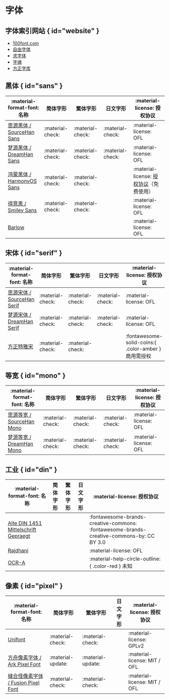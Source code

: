 # 字体

## 字体索引网站 { id="website" }
- [100font.com](https://www.100font.com/)
- [自由字体](https://ziyouziti.com/)
- [求字体](https://www.qiuziti.com/)
- [字魂](https://izihun.com/)
- [方正字库](https://www.foundertype.com/)

## 黑体 { id="sans" }
| :material-format-font: 名称 | 简体字形 | 繁体字形 | 日文字形 | :material-license: 授权协议 |
| - | - | - | - | - |
| [思源黑体 / SourceHan Sans](https://github.com/adobe-fonts/source-han-sans) | :material-check: | :material-check: | :material-check: | :material-license: OFL |
| [梦源黑体 / DreamHan Sans](https://github.com/Pal3love/dream-han-cjk) | :material-check: | :material-check: | :material-check: | :material-license: OFL |
| [鸿蒙黑体 / HarmonyOS Sans](https://developer.harmonyos.com/cn/docs/design/font-0000001157868583) | :material-check: | :material-check: | | :material-license: [授权协议](../archive/license/harmonyos-sans-fonts.md)（免费使用） |
| [得意黑 / Smiley Sans](https://github.com/atelier-anchor/smiley-sans) | :material-check: | :material-check: | | :material-license: OFL |
| [Barlow](https://github.com/jpt/barlow) | | | | :material-license: OFL |

## 宋体 { id="serif" }
| :material-format-font: 名称 | 简体字形 | 繁体字形 | 日文字形 | :material-license: 授权协议 |
| - | - | - | - | - |
| [思源宋体 / SourceHan Serif](https://github.com/adobe-fonts/source-han-serif) | :material-check: | :material-check: | :material-check: | :material-license: OFL |
| [梦源宋体 / DreamHan Serif](https://github.com/Pal3love/dream-han-cjk) | :material-check: | :material-check: | :material-check: | :material-license: OFL |
| [方正特雅宋](https://www.foundertype.com/index.php/FontInfo/index/id/193.html) | :material-check: | :material-check: | | :fontawesome-solid-coins:{ .color-amber } 商用需授权 |

## 等宽 { id="mono" }
| :material-format-font: 名称 | 简体字形 | 繁体字形 | 日文字形 | :material-license: 授权协议 |
| - | - | - | - | - |
| [思源等宽 / SourceHan Mono](https://github.com/adobe-fonts/source-han-mono) | :material-check: | :material-check: | :material-check: | :material-license: OFL |
| [梦源等宽 / DreamHan Mono](https://github.com/Pal3love/dream-han-cjk) | :material-check: | :material-check: | :material-check: | :material-license: OFL |

## 工业 { id="din" }
| :material-format-font: 名称 | 简体字形 | 繁体字形 | 日文字形 | :material-license: 授权协议 |
| - | - | - | - | - |
| [Alte DIN 1451 Mittelschrift Gepraegt](http://www.peter-wiegel.de/alteDin1451.html) | | | | :fontawesome-brands-creative-commons: :fontawesome-brands-creative-commons-by: CC BY 3.0 |
| [Rajdhani](https://fonts.google.com/specimen/Rajdhani) | | | | :material-license: OFL |
| [OCR-A](https://en.wikipedia.org/wiki/OCR-A) | | | | :material-help-circle-outline:{ .color-red } 未知 |

## 像素 { id="pixel" }
| :material-format-font: 名称 | 简体字形 | 繁体字形 | 日文字形 | :material-license: 授权协议 |
| - | - | - | - | - |
| [Unifont](https://savannah.gnu.org/projects/unifont) | :material-check: | :material-check: | | :material-license: GPLv2 |
| [方舟像素字体 / Ark Pixel Font](https://github.com/TakWolf/ark-pixel-font) |:material-update: |:material-update: | | :material-license: MIT / OFL |
| [缝合怪像素字体 / Fusion Pixel Font](https://github.com/TakWolf/fusion-pixel-font) | :material-check: | :material-check: | | :material-license: MIT / OFL |